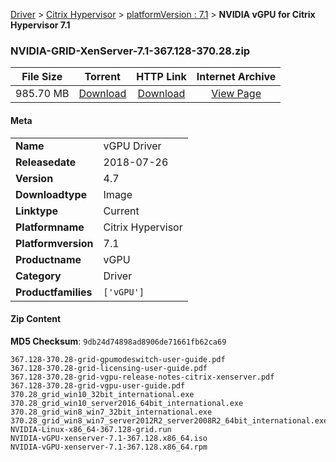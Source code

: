 
[Driver](/README.md)  >  [Citrix Hypervisor](/index/Driver/Citrix_Hypervisor.md)  >  [platformVersion : 7.1](/index/Driver/Citrix_Hypervisor/7.1.md)  >  **NVIDIA vGPU for Citrix Hypervisor 7.1**


### NVIDIA-GRID-XenServer-7.1-367.128-370.28.zip

| **File Size** | **Torrent**  | **HTTP Link** | **Internet Archive** |
|:-------------:|:------------:|:-------------:|:--------------------:|
| 985.70 MB |  [Download](https://archive.org/download/nvgpu_NVIDIA-GRID-XenServer-7.1-367.128-370.28.zip/nvgpu_NVIDIA-GRID-XenServer-7.1-367.128-370.28.zip_archive.torrent)       | [Download](https://archive.org/compress/nvgpu_NVIDIA-GRID-XenServer-7.1-367.128-370.28.zip) | [View Page](https://archive.org/details/nvgpu_NVIDIA-GRID-XenServer-7.1-367.128-370.28.zip)       |

#### Meta

<table>
<tr><td><strong>Name</strong></td><td>vGPU Driver</td></tr>
<tr><td><strong>Releasedate</strong></td><td>2018-07-26</td></tr>
<tr><td><strong>Version</strong></td><td>4.7</td></tr>
<tr><td><strong>Downloadtype</strong></td><td>Image</td></tr>
<tr><td><strong>Linktype</strong></td><td>Current</td></tr>
<tr><td><strong>Platformname</strong></td><td>Citrix Hypervisor</td></tr>
<tr><td><strong>Platformversion</strong></td><td>7.1</td></tr>
<tr><td><strong>Productname</strong></td><td>vGPU</td></tr>
<tr><td><strong>Category</strong></td><td>Driver</td></tr>
<tr><td><strong>Productfamilies</strong></td><td><code>['vGPU']</code></td></tr>
</table>

#### Zip Content

**MD5 Checksum**: `9db24d74898ad8906de71661fb62ca69`

```text
367.128-370.28-grid-gpumodeswitch-user-guide.pdf
367.128-370.28-grid-licensing-user-guide.pdf
367.128-370.28-grid-vgpu-release-notes-citrix-xenserver.pdf
367.128-370.28-grid-vgpu-user-guide.pdf
370.28_grid_win10_32bit_international.exe
370.28_grid_win10_server2016_64bit_international.exe
370.28_grid_win8_win7_32bit_international.exe
370.28_grid_win8_win7_server2012R2_server2008R2_64bit_international.exe
NVIDIA-Linux-x86_64-367.128-grid.run
NVIDIA-vGPU-xenserver-7.1-367.128.x86_64.iso
NVIDIA-vGPU-xenserver-7.1-367.128.x86_64.rpm
```
